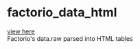 # factorio_data_html
 <a href="https://hidden-relic.github.io/factorio_data_html/pages/">view here</a>
<br>Factorio's data.raw parsed into HTML tables
